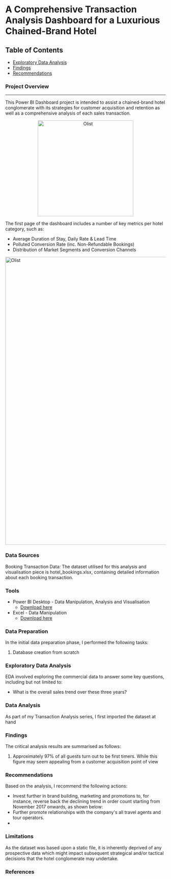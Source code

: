 # A Comprehensive Transaction Analysis Dashboard for a Luxurious Chained-Brand Hotel

## Table of Contents

- [Exploratory Data Analysis](#exploratory-data-analysis)
- [Findings](#findings)
- [Recommendations](#recommendations)


### Project Overview
---
This Power BI Dashboard project is intended to assist a chained-brand hotel conglomerate with its strategies for customer acquisition and retention as well as a comprehensive analysis of each sales transaction.

<p align="center">
  <img src="https://github.com/OzzyGoylusun/Power-BI.-A-Luxurous-Hotel-Bookings-Dashboard/blob/main/Visuals/Luxury%20Hotel%20Icon.jpeg"
 alt="Olist" width=300>
</p>

The first page of the dashboard includes a number of key metrics per hotel category, such as:

- Average Duration of Stay, Daily Rate & Lead Time
- Polluted Conversion Rate (inc. Non-Refundable Bookings)
- Distribution of Market Segments and Conversion Channels

<p align="left">
  <img src="https://github.com/OzzyGoylusun/Power-BI.-A-Luxurous-Hotel-Bookings-Dashboard/blob/main/Visuals/Dashboard%201st%20Page.png"
 alt="Olist" width=900>
</p>





### Data Sources

Booking Transaction Data: The dataset utilised for this analysis and visualisation piece is hotel_bookings.xlsx, containing detailed information about each booking transaction.

### Tools

- Power BI Desktop - Data Manipulation, Analysis and Visualisation
  - [Download here](https://www.microsoft.com/en-us/download/details.aspx?id=58494)
- Excel - Data Manipulation
  - [Download here](https://microsoft.com)

### Data Preparation

In the initial data preparation phase, I performed the following tasks:

1. Database creation from scratch

### Exploratory Data Analysis

EDA involved exploring the commercial data to answer some key questions, including but not limited to:

- What is the overall sales trend over these three years?


### Data Analysis

As part of my Transaction Analysis series, I first imported the dataset at hand



### Findings

The critical analysis results are summarised as follows:

1. Approximately 97% of all guests turn out to be first timers. While this figure may seem appealing from a customer acquisition point of view


### Recommendations

Based on the analysis, I recommend the following actions:

- Invest further in brand building, marketing and promotions to, for instance, reverse back the declining trend in order count starting from November 2017 onwards, as shown below:
- Further promote relationships with the company's all travel agents and tour operators.
- 

  
### Limitations

As the dataset was based upon a static file, it is inherently deprived of any prospective data which might impact subsequent strategical and/or tactical decisions that the hotel conglomerate may undertake.

### References
